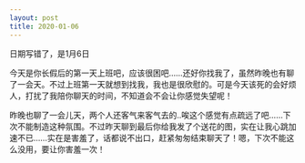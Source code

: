 ```yaml
---
layout: post
title: 2020-01-06
---
```


日期写错了，是1月6日

今天是你长假后的第一天上班吧，应该很困吧……还好你找我了，虽然昨晚也有聊了一会天。不过上班第一天就想到找我，我也是很欣慰的。可是今天该死的会好烦人，打扰了我陪你聊天的时间，不知道会不会让你感觉失望呢！

昨晚也聊了一会儿天，两个人还客气来客气去的..唉这个感觉有点疏远了吧……下次不能制造这种氛围。不过昨天聊到最后你给我发了个送花的图，实在让我心跳加速不已……实在是害羞了，话都说不出口，赶紧匆匆结束聊天了！嗯，下次不能这么没用，要让你害羞一次！